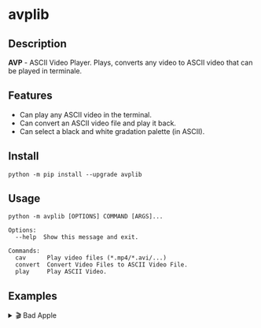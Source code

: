 # avplib
## Description
**AVP** - ASCII Video Player. Plays, converts any video to ASCII video that can be played in terminale.

## Features
- Can play any ASCII video in the terminal.
- Can convert an ASCII video file and play it back.
- Can select a black and white gradation palette (in ASCII).

## Install
```
python -m pip install --upgrade avplib
```

## Usage
```
python -m avplib [OPTIONS] COMMAND [ARGS]...

Options:
  --help  Show this message and exit.

Commands:
  cav      Play video files (*.mp4/*.avi/...)
  convert  Convert Video Files to ASCII Video File.
  play     Play ASCII Video.
```

## Examples
<details>
  <summary> 🎬 Bad Apple </summary>

  [EXAMPLE-1](https://user-images.githubusercontent.com/60302782/233639445-20c039e2-6ab7-48ac-8f5b-96e0317065c8.webm)
</details>
